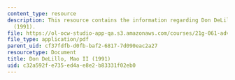 ```yaml
---
content_type: resource
description: This resource contains the information regarding Don DeLillo, Mao II
  (1991).
file: https://ol-ocw-studio-app-qa.s3.amazonaws.com/courses/21g-061-advanced-topics-plotting-terror-in-european-culture-spring-2004/c32a592fe735ed4ae8e2b83331f02eb0_MIT21G_061S04_deLillo.pdf
file_type: application/pdf
parent_uid: cf37fdfb-d0fb-baf2-6817-7d090eac2a27
resourcetype: Document
title: Don DeLillo, Mao II (1991)
uid: c32a592f-e735-ed4a-e8e2-b83331f02eb0
---
```

